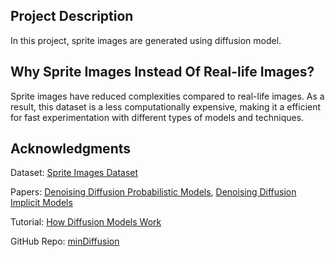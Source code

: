 ## Project Description

In this project, sprite images are generated using diffusion model.

## Why Sprite Images Instead Of Real-life Images?

Sprite images have reduced complexities compared to real-life images. As a result, this dataset is a less computationally expensive, making it a efficient for fast experimentation with different types of models and techniques.

## Acknowledgments

Dataset: [Sprite Images Dataset](https://huggingface.co/datasets/ashis-palai/sprites_image_dataset/tree/main)

Papers: [Denoising Diffusion Probabilistic Models](https://arxiv.org/abs/2006.11239), [Denoising Diffusion Implicit Models](https://arxiv.org/abs/2010.02502)

Tutorial: [How Diffusion Models Work](https://learn.deeplearning.ai/courses/diffusion-models/lesson/xb8aa/introduction)

GitHub Repo: [minDiffusion](https://github.com/cloneofsimo/minDiffusion)
